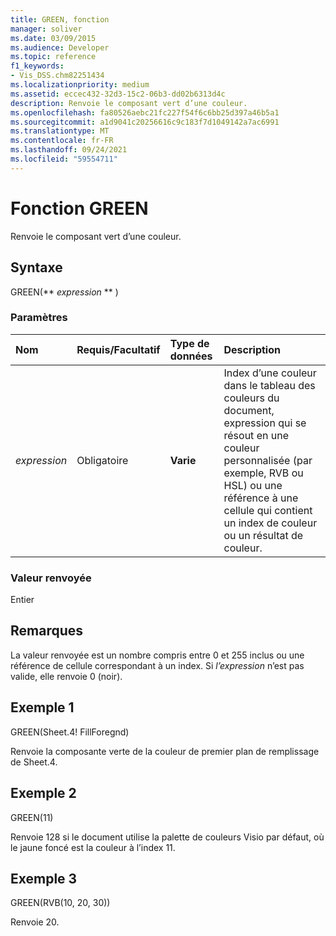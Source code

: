 ```yaml
---
title: GREEN, fonction
manager: soliver
ms.date: 03/09/2015
ms.audience: Developer
ms.topic: reference
f1_keywords:
- Vis_DSS.chm82251434
ms.localizationpriority: medium
ms.assetid: eccec432-32d3-15c2-06b3-dd02b6313d4c
description: Renvoie le composant vert d’une couleur.
ms.openlocfilehash: fa80526aebc21fc227f54f6c6bb25d397a46b5a1
ms.sourcegitcommit: a1d9041c20256616c9c183f7d1049142a7ac6991
ms.translationtype: MT
ms.contentlocale: fr-FR
ms.lasthandoff: 09/24/2021
ms.locfileid: "59554711"
---
```

# <a name="green-function"></a>Fonction GREEN

Renvoie le composant vert d’une couleur.
  
## <a name="syntax"></a>Syntaxe

GREEN(** *expression* ** ) 
  
### <a name="parameters"></a>Paramètres

|**Nom**|**Requis/Facultatif**|**Type de données**|**Description**|
|:-----|:-----|:-----|:-----|
| _expression_ <br/> |Obligatoire  <br/> |**Varie** <br/> |Index d’une couleur dans le tableau des couleurs du document, expression qui se résout en une couleur personnalisée (par exemple, RVB ou HSL) ou une référence à une cellule qui contient un index de couleur ou un résultat de couleur.  <br/> |
   
### <a name="return-value"></a>Valeur renvoyée

Entier
  
## <a name="remarks"></a>Remarques

La valeur renvoyée est un nombre compris entre 0 et 255 inclus ou une référence de cellule correspondant à un index. Si  *l’expression*  n’est pas valide, elle renvoie 0 (noir). 
  
## <a name="example-1"></a>Exemple 1

GREEN(Sheet.4! FillForegnd)
  
Renvoie la composante verte de la couleur de premier plan de remplissage de Sheet.4.
  
## <a name="example-2"></a>Exemple 2

GREEN(11)
  
Renvoie 128 si le document utilise la palette de couleurs Visio par défaut, où le jaune foncé est la couleur à l’index 11.
  
## <a name="example-3"></a>Exemple 3

GREEN(RVB(10, 20, 30))
  
Renvoie 20.
  

